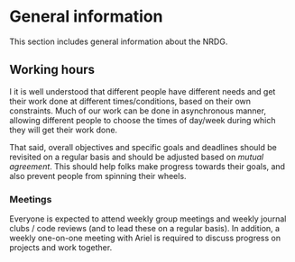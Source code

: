 # General information

This section includes general information about the NRDG.

## Working hours

I it is well understood that different people have different needs and get their
work done at different times/conditions, based on their own constraints.
Much of our work can be done in asynchronous manner, allowing different people to
choose the times of day/week during which they will get their work done.

That said, overall objectives and specific goals and deadlines should be
revisited on a regular basis and should be adjusted based on *mutual agreement*.
This should help folks make progress towards their goals, and also prevent
people from spinning their wheels.

### Meetings

Everyone is expected to attend weekly group meetings and weekly journal clubs /
code reviews (and to lead these on a regular basis). In addition, a weekly
one-on-one meeting with Ariel is required to discuss progress on projects and
work together.
